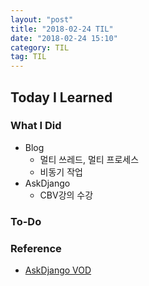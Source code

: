```yaml
---
layout: "post"
title: "2018-02-24 TIL"
date: "2018-02-24 15:10"
category: TIL
tag: TIL
---
```


## Today I Learned

### What I Did

- Blog
  - 멀티 쓰레드, 멀티 프로세스
  - 비동기 작업
- AskDjango
  - CBV강의 수강

### To-Do

### Reference
* [AskDjango VOD](https://nomade.kr/vod/cbv/140/)
